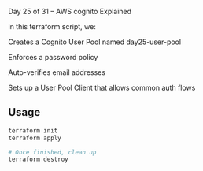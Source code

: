 Day 25 of 31 – AWS cognito Explained

in this terraform script, we:

Creates a Cognito User Pool named day25-user-pool

Enforces a password policy

Auto-verifies email addresses

Sets up a User Pool Client that allows common auth flows

## Usage

```bash
terraform init
terraform apply

# Once finished, clean up
terraform destroy
```